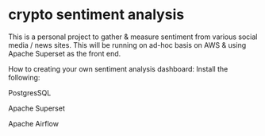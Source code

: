 # crypto sentiment analysis
This is a personal project to gather &amp; measure sentiment from various social media / news sites. This will be running on ad-hoc basis on AWS &amp; using Apache Superset as the front end. 


How to creating your own sentiment analysis dashboard:
Install the following: 

PostgresSQL

Apache Superset

Apache Airflow


